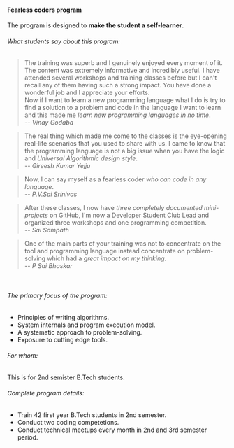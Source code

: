 #### Fearless coders program

The program is designed to **make the student a self-learner**.

###### What students say about this program:  

> The training was superb and I genuinely enjoyed every moment of it. The content was extremely informative and incredibly useful. I have attended several workshops and training classes before but I can't recall any of them having such a strong impact. You have done a wonderful job and I appreciate your efforts.  
> Now if I want to learn a new programming language what I do is try to find a solution to a problem and code in the language I want to learn and this made me *learn new programming languages in no time*.  
> -- *Vinay Godaba*

> The real thing which made me come to the classes is the eye-opening real-life scenarios that you used to share with us. 
> I came to know that the programming language is not a big issue when you have the logic and *Universal Algorithmic design style*.  
> -- *Gireesh Kumar Yejju*

> Now, I can say myself as a fearless coder *who can code in any language*.  
> -- *P.V.Sai Srinivas*

> After these classes, I now have *three completely documented mini-projects* on GitHub, I'm now a Developer Student Club Lead and organized three workshops and one programming competition.   
> -- *Sai Sampath*

> One of the main parts of your training was not to concentrate on the tool and programming language instead concentrate on problem-solving which had a *great impact on my thinking*.  
> -- *P Sai Bhaskar*

<br/>

###### The primary focus of the program:
- Principles of writing algorithms.
- System internals and program execution model.
- A systematic approach to problem-solving.
- Exposure to cutting edge tools.

###### For whom:
This is for 2nd semister B.Tech students.

###### Complete program details:
- Train 42 first year B.Tech students in 2nd semester.
- Conduct two coding competetions.
- Conduct technical meetups every month in 2nd and 3rd semester period.
